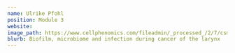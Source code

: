 ```yaml
---
name: Ulrike Pfohl 
position: Module 3
website: 
image_path: https://www.cellphenomics.com/fileadmin/_processed_/2/7/csm_Uli_profile_79a0f06819.jpg
blurb: Biofilm, microbiome and infection during cancer of the larynx
---
```

